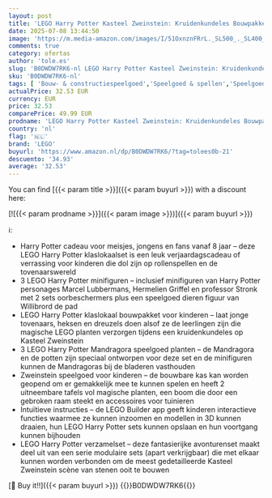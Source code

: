 ```yaml
---
layout: post
title: 'LEGO Harry Potter Kasteel Zweinstein: Kruidenkundeles Bouwpakket met Marcel Lubbermans  Hermelien Griffel en Professor Stronk Minifiguren en 3 Mandragora Planten - Cadeau voor Meisjes & Jongens 76445'
date: 2025-07-08 13:44:50
image: 'https://m.media-amazon.com/images/I/51OxnznFRrL._SL500_._SL400_.jpg'
comments: true
category: ofertas
author: 'tole.es'
slug: 'B0DWDW7RK6-nl LEGO Harry Potter Kasteel Zweinstein: Kruidenkundeles...'
sku: 'B0DWDW7RK6-nl'
tags: [ 'Bouw- & constructiespeelgoed','Speelgoed & spellen','Speelgoedbouwsets','lego','🇳🇱', ]
actualPrice: 32.53 EUR
currency: EUR
price: 32.53
comparePrice: 49.99 EUR
prodname: 'LEGO Harry Potter Kasteel Zweinstein: Kruidenkundeles Bouwpakket met Marcel Lubbermans  Hermelien Griffel en Professor Stronk Minifiguren en 3 Mandragora Planten - Cadeau voor Meisjes & Jongens 76445'
country: 'nl'
flag: '🇳🇱'
brand: 'LEGO'
buyurl: 'https://www.amazon.nl/dp/B0DWDW7RK6/?tag=tolees0b-21'
descuento: '34.93'
average: '32.53'
---
```


You can find [{{< param title >}}]({{< param buyurl >}}) with a discount here:

[![{{< param prodname >}}]({{< param image >}})]({{< param buyurl >}})

ℹ️:

- Harry Potter cadeau voor meisjes, jongens en fans vanaf 8 jaar – deze LEGO Harry Potter klaslokaalset is een leuk verjaardagscadeau of verrassing voor kinderen die dol zijn op rollenspellen en de tovenaarswereld
- 3 LEGO Harry Potter minifiguren – inclusief minifiguren van Harry Potter personages Marcel Lubbermans, Hermelien Griffel en professor Stronk met 2 sets oorbeschermers plus een speelgoed dieren figuur van Willibrord de pad
- LEGO Harry Potter klaslokaal bouwpakket voor kinderen – laat jonge tovenaars, heksen en dreuzels doen alsof ze de leerlingen zijn die magische LEGO planten verzorgen tijdens een kruidenkundeles op Kasteel Zweinstein
- 3 LEGO Harry Potter Mandragora speelgoed planten – de Mandragora en de potten zijn speciaal ontworpen voor deze set en de minifiguren kunnen de Mandragoras bij de bladeren vasthouden
- Zweinstein speelgoed voor kinderen – de bouwbare kas kan worden geopend om er gemakkelijk mee te kunnen spelen en heeft 2 uitneembare tafels vol magische planten, een boom die door een gebroken raam steekt en accessoires voor tuinieren
- Intuïtieve instructies – de LEGO Builder app geeft kinderen interactieve functies waarmee ze kunnen inzoomen en modellen in 3D kunnen draaien, hun LEGO Harry Potter sets kunnen opslaan en hun voortgang kunnen bijhouden
- LEGO Harry Potter verzamelset – deze fantasierijke avonturenset maakt deel uit van een serie modulaire sets (apart verkrijgbaar) die met elkaar kunnen worden verbonden om de meest gedetailleerde Kasteel Zweinstein scène van stenen ooit te bouwen

[🛒 Buy it!!]({{< param buyurl >}})
{{<world>}}B0DWDW7RK6{{</world>}}
